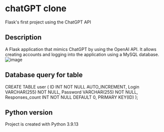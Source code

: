 # chatGPT clone
Flask's first project using the ChatGPT API

## Description
A Flask application that mimics ChatGPT by using the OpenAI API. 
It allows creating accounts and logging into the application using a MySQL database.
![image](https://github.com/MaksymiIian/chatGPT-clone/assets/107677787/ab1f8fca-72df-401e-97b4-d11a1a8d1882)

## Database query for table
CREATE TABLE user (
  ID INT NOT NULL AUTO_INCREMENT,
  Login VARCHAR(255) NOT NULL,
  Password VARCHAR(255) NOT NULL,
  Responses_count INT NOT NULL DEFAULT 0,
  PRIMARY KEY(ID)
);

## Python version
Project is created with Python 3.9.13

